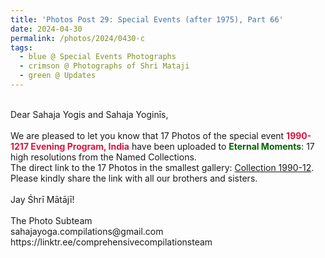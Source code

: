 ```yaml
---
title: 'Photos Post 29: Special Events (after 1975), Part 66'
date: 2024-04-30
permalink: /photos/2024/0430-c
tags:
  - blue @ Special Events Photographs
  - crimson @ Photographs of Shri Mataji
  - green @ Updates
---
```


<p>
<br>
Dear Sahaja Yogis and Sahaja Yoginīs,<br>
<br>
We are pleased to let you know that 17 Photos of the special event <font color="Crimson"><b>1990-1217 Evening Program, India</b></font> have been uploaded to <font color="DarkGreen"><b>Eternal Moments</b></font>: 17 high resolutions from the Named Collections.<br>
The direct link to the 17 Photos in the smallest gallery: <a href="https://eternalmoments.smugmug.com/Collections/Yogi-Mahajan-Collection/1990-12">Collection 1990-12</a>.<br>
Please kindly share the link with all our brothers and sisters.<br>
<br>
Jay Śhrī Mātājī!<br>
<br>
The Photo Subteam<br>
sahajayoga.compilations@gmail.com<br>
https://linktr.ee/comprehensivecompilationsteam
</p>